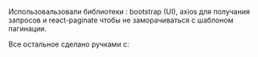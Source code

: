 Использовальзовали библиотеки : bootstrap (UI), axios для получания запросов и react-paginate чтобы не заморачиваться с шаблоном пагинации.

Все остальное сделано ручками с:
